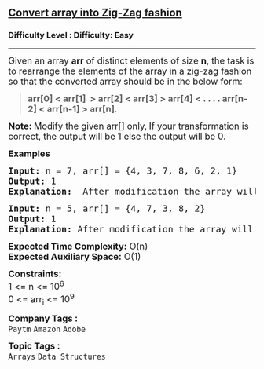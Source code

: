 <h2><a href="https://www.geeksforgeeks.org/problems/convert-array-into-zig-zag-fashion1638/1?page=2&category=Arrays,Strings&difficulty=Easy&sortBy=submissions">Convert array into Zig-Zag fashion</a></h2><h3>Difficulty Level : Difficulty: Easy</h3><hr><div class="problems_problem_content__Xm_eO"><p><span style="font-size: 18px;">Given an array&nbsp;<strong>arr</strong> of distinct elements of size&nbsp;<strong>n</strong>, the task is to rearrange the elements of the array in a zig-zag fashion so that the converted array should be in the below form:&nbsp;</span></p>
<blockquote>
<p><span style="font-size: 18px;"><strong>arr[0] &lt; arr[1] &nbsp;&gt; arr[2] &lt; arr[3] &gt; arr[4] &lt; . . . . arr[n-2] &lt; arr[n-1] &gt; arr[n]</strong>.&nbsp;</span></p>
</blockquote>
<p><span style="font-size: 18px;"><strong>Note: </strong></span><span style="font-size: 18px;">Modify the given arr[] only,<strong> </strong>If your transformation is correct, the output will be 1 else the output will be 0.&nbsp;</span></p>
<p><span style="font-size: 18px;"><strong>Examples</strong></span></p>
<pre><span style="font-size: 18px;"><strong>Input: </strong>n = 7, arr[] = {4, 3, 7, 8, 6, 2, 1}
<strong>Output: </strong>1
<strong>Explanation:</strong>  After modification the array will look like 3 &lt; 7 &gt; 4 &lt; 8 &gt; 2 &lt; 6 &gt; 1, the checker in the driver code will produce 1.</span></pre>
<pre><span style="font-size: 18px;"><strong>Input: </strong>n = 5, arr[] = {4, 7, 3, 8, 2}
<strong>Output:</strong> 1
<strong>Explanation: </strong>After<strong> </strong>modification the array will look like 4 &lt; 7 &gt; 3 &lt; 8 &gt; 2 hence output will be 1.</span></pre>
<p><span style="font-size: 18px;"><strong>Expected Time Complexity:</strong> O(n)<br><strong>Expected Auxiliary Space:</strong>&nbsp;O(1)</span></p>
<p><span style="font-size: 18px;"><strong>Constraints:</strong><br>1 &lt;= n &lt;= 10<sup>6</sup><br>0 &lt;= arr<sub>i</sub> &lt;= 10<sup>9</sup></span></p></div><p><span style=font-size:18px><strong>Company Tags : </strong><br><code>Paytm</code>&nbsp;<code>Amazon</code>&nbsp;<code>Adobe</code>&nbsp;<br><p><span style=font-size:18px><strong>Topic Tags : </strong><br><code>Arrays</code>&nbsp;<code>Data Structures</code>&nbsp;